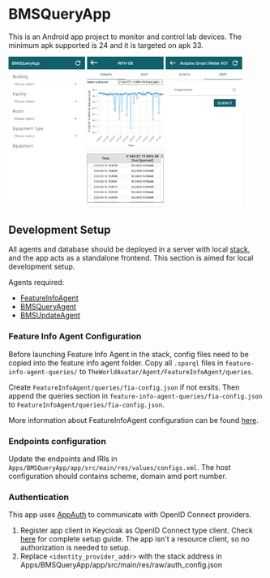 # BMSQueryApp

This is an Android app project to monitor and control lab devices. The minimum apk supported is 24 and it is targeted on apk 33.

<img src="screenshots/device_selection.jpg" alt="Device Selection." width="30%"/>
<img src="screenshots/visualisation.jpg" alt="Visualisation." width="30%"/>
<img src="screenshots/control.jpg" alt="Device Control." width="30%"/>

## Development Setup
All agents and database should be deployed in a server with local [stack](https://github.com/cambridge-cares/TheWorldAvatar/tree/main/Deploy/stacks/dynamic/stack-manager), and the app acts as a standalone frontend. This section is aimed for local development setup.

Agents required:
- [FeatureInfoAgent](https://github.com/cambridge-cares/TheWorldAvatar/tree/main/Agents/FeatureInfoAgent)
- [BMSQueryAgent](https://github.com/cambridge-cares/TheWorldAvatar/tree/main/Agents/BMSQueryAgent)
- [BMSUpdateAgent](https://github.com/cambridge-cares/TheWorldAvatar/tree/main/Agents/BMSWriteAgent)

### Feature Info Agent Configuration
Before launching Feature Info Agent in the stack, config files need to be copied into the feature info agent folder. Copy all `.sparql` files in `feature-info-agent-queries/` to `TheWorldAvatar/Agent/FeatureInfoAgent/queries`.

Create `FeatureInfoAgent/queries/fia-config.json` if not exsits. Then append the queries section in `feature-info-agent-queries/fia-config.json` to `FeatureInfoAgent/queries/fia-config.json`.

More information about FeatureInfoAgent configuration can be found [here](https://github.com/cambridge-cares/TheWorldAvatar/tree/main/Agents/FeatureInfoAgent#configuration).

### Endpoints configuration
Update the endpoints and IRIs in `Apps/BMSQueryApp/app/src/main/res/values/configs.xml`. The host configuration should contains scheme, domain amd port number.

### Authentication
This app uses [AppAuth](https://github.com/openid/AppAuth-Android) to communicate with OpenID Connect providers.

1. Register app client in Keycloak as OpenID Connect type client. Check [here](https://www.keycloak.org/docs/23.0.4/server_admin/#_oidc_clients) for complete setup guide. The app isn't a resource client, so no authorization is needed to setup.
2. Replace `<identity_provider_addr>` with the stack address in Apps/BMSQueryApp/app/src/main/res/raw/auth_config.json